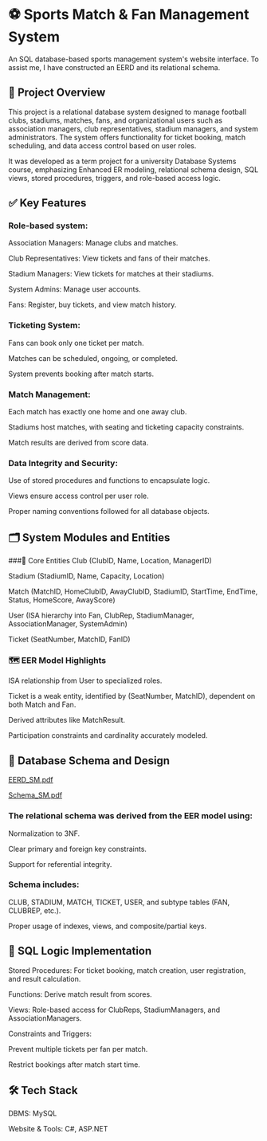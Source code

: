 # ⚽ Sports Match & Fan Management System
An SQL database-based sports management system's website interface.
To assist me, I have constructed an EERD and its relational schema.
## 📌 Project Overview
This project is a relational database system designed to manage football clubs, stadiums, matches, fans, and organizational users such as association managers, club representatives, stadium managers, and system administrators. The system offers functionality for ticket booking, match scheduling, and data access control based on user roles.

It was developed as a term project for a university Database Systems course, emphasizing Enhanced ER modeling, relational schema design, SQL views, stored procedures, triggers, and role-based access logic.

## ✅ Key Features
### Role-based system:

Association Managers: Manage clubs and matches.

Club Representatives: View tickets and fans of their matches.

Stadium Managers: View tickets for matches at their stadiums.

System Admins: Manage user accounts.

Fans: Register, buy tickets, and view match history.

### Ticketing System:

Fans can book only one ticket per match.

Matches can be scheduled, ongoing, or completed.

System prevents booking after match starts.

### Match Management:

Each match has exactly one home and one away club.

Stadiums host matches, with seating and ticketing capacity constraints.

Match results are derived from score data.

### Data Integrity and Security:

Use of stored procedures and functions to encapsulate logic.

Views ensure access control per user role.

Proper naming conventions followed for all database objects.

## 🗂️ System Modules and Entities
###🧩 Core Entities
Club (ClubID, Name, Location, ManagerID)

Stadium (StadiumID, Name, Capacity, Location)

Match (MatchID, HomeClubID, AwayClubID, StadiumID, StartTime, EndTime, Status, HomeScore, AwayScore)

User (ISA hierarchy into Fan, ClubRep, StadiumManager, AssociationManager, SystemAdmin)

Ticket (SeatNumber, MatchID, FanID)

### 🗺️ EER Model Highlights
ISA relationship from User to specialized roles.

Ticket is a weak entity, identified by (SeatNumber, MatchID), dependent on both Match and Fan.

Derived attributes like MatchResult.

Participation constraints and cardinality accurately modeled.

## 🧮 Database Schema and Design
[EERD_SM.pdf](https://github.com/mohamedghaly1/SportsManagement/files/11394213/EERD_SM.pdf)

[Schema_SM.pdf](https://github.com/mohamedghaly1/SportsManagement/files/11394214/Schema_SM.pdf)

### The relational schema was derived from the EER model using:

Normalization to 3NF.

Clear primary and foreign key constraints.

Support for referential integrity.

### Schema includes:

CLUB, STADIUM, MATCH, TICKET, USER, and subtype tables (FAN, CLUBREP, etc.).

Proper usage of indexes, views, and composite/partial keys.

## 🧠 SQL Logic Implementation
Stored Procedures: For ticket booking, match creation, user registration, and result calculation.

Functions: Derive match result from scores.

Views: Role-based access for ClubReps, StadiumManagers, and AssociationManagers.

Constraints and Triggers:

Prevent multiple tickets per fan per match.

Restrict bookings after match start time.

## 🛠️ Tech Stack
DBMS: MySQL

Website & Tools: C#, ASP.NET

